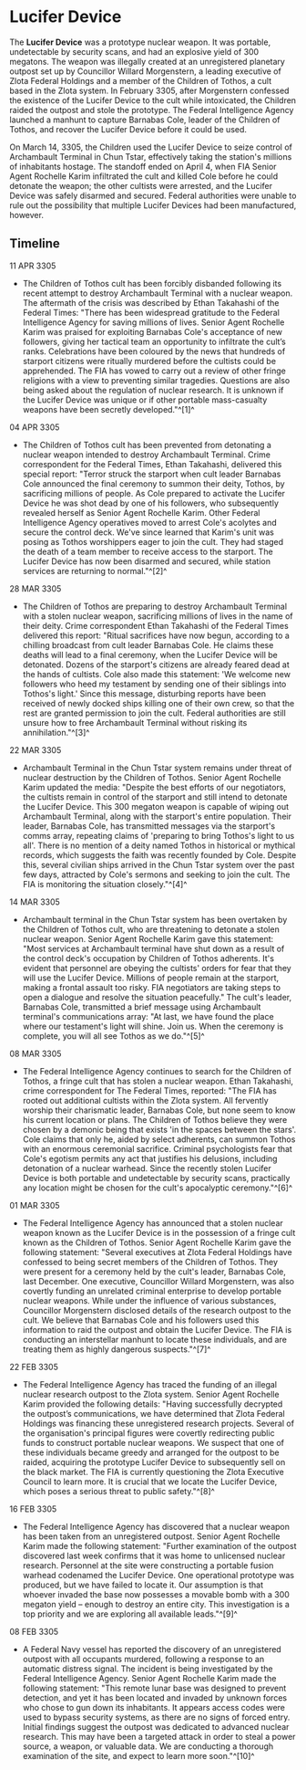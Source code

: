 # Lucifer Device
The **Lucifer Device** was a prototype nuclear weapon. It was portable, undetectable by security scans, and had an explosive yield of 300 megatons. The weapon was illegally created at an unregistered planetary outpost set up by Councillor Willard Morgenstern, a leading executive of Zlota Federal Holdings and a member of the Children of Tothos, a cult based in the Zlota system. In February 3305, after Morgenstern confessed the existence of the Lucifer Device to the cult while intoxicated, the Children raided the outpost and stole the prototype. The Federal Intelligence Agency launched a manhunt to capture Barnabas Cole, leader of the Children of Tothos, and recover the Lucifer Device before it could be used.

On March 14, 3305, the Children used the Lucifer Device to seize control of Archambault Terminal in Chun Tstar, effectively taking the station's millions of inhabitants hostage. The standoff ended on April 4, when FIA Senior Agent Rochelle Karim infiltrated the cult and killed Cole before he could detonate the weapon; the other cultists were arrested, and the Lucifer Device was safely disarmed and secured. Federal authorities were unable to rule out the possibility that multiple Lucifer Devices had been manufactured, however.

## Timeline

11 APR 3305

- The Children of Tothos cult has been forcibly disbanded following its recent attempt to destroy Archambault Terminal with a nuclear weapon. The aftermath of the crisis was described by Ethan Takahashi of the Federal Times: "There has been widespread gratitude to the Federal Intelligence Agency for saving millions of lives. Senior Agent Rochelle Karim was praised for exploiting Barnabas Cole's acceptance of new followers, giving her tactical team an opportunity to infiltrate the cult’s ranks. Celebrations have been coloured by the news that hundreds of starport citizens were ritually murdered before the cultists could be apprehended. The FIA has vowed to carry out a review of other fringe religions with a view to preventing similar tragedies. Questions are also being asked about the regulation of nuclear research. It is unknown if the Lucifer Device was unique or if other portable mass-casualty weapons have been secretly developed."^[1]^

04 APR 3305

- The Children of Tothos cult has been prevented from detonating a nuclear weapon intended to destroy Archambault Terminal. Crime correspondent for the Federal Times, Ethan Takahashi, delivered this special report: "Terror struck the starport when cult leader Barnabas Cole announced the final ceremony to summon their deity, Tothos, by sacrificing millions of people. As Cole prepared to activate the Lucifer Device he was shot dead by one of his followers, who subsequently revealed herself as Senior Agent Rochelle Karim. Other Federal Intelligence Agency operatives moved to arrest Cole's acolytes and secure the control deck. We've since learned that Karim's unit was posing as Tothos worshippers eager to join the cult. They had staged the death of a team member to receive access to the starport. The Lucifer Device has now been disarmed and secured, while station services are returning to normal."^[2]^

28 MAR 3305

- The Children of Tothos are preparing to destroy Archambault Terminal with a stolen nuclear weapon, sacrificing millions of lives in the name of their deity. Crime correspondent Ethan Takahashi of the Federal Times delivered this report: "Ritual sacrifices have now begun, according to a chilling broadcast from cult leader Barnabas Cole. He claims these deaths will lead to a final ceremony, when the Lucifer Device will be detonated. Dozens of the starport's citizens are already feared dead at the hands of cultists. Cole also made this statement: 'We welcome new followers who heed my testament by sending one of their siblings into Tothos's light.' Since this message, disturbing reports have been received of newly docked ships killing one of their own crew, so that the rest are granted permission to join the cult. Federal authorities are still unsure how to free Archambault Terminal without risking its annihilation."^[3]^

22 MAR 3305

- Archambault Terminal in the Chun Tstar system remains under threat of nuclear destruction by the Children of Tothos. Senior Agent Rochelle Karim updated the media: "Despite the best efforts of our negotiators, the cultists remain in control of the starport and still intend to detonate the Lucifer Device. This 300 megaton weapon is capable of wiping out Archambault Terminal, along with the starport's entire population. Their leader, Barnabas Cole, has transmitted messages via the starport's comms array, repeating claims of 'preparing to bring Tothos's light to us all'. There is no mention of a deity named Tothos in historical or mythical records, which suggests the faith was recently founded by Cole. Despite this, several civilian ships arrived in the Chun Tstar system over the past few days, attracted by Cole's sermons and seeking to join the cult. The FIA is monitoring the situation closely."^[4]^

14 MAR 3305

- Archambault terminal in the Chun Tstar system has been overtaken by the Children of Tothos cult, who are threatening to detonate a stolen nuclear weapon. Senior Agent Rochelle Karim gave this statement: "Most services at Archambault terminal have shut down as a result of the control deck's occupation by Children of Tothos adherents. It's evident that personnel are obeying the cultists' orders for fear that they will use the Lucifer Device. Millions of people remain at the starport, making a frontal assault too risky. FIA negotiators are taking steps to open a dialogue and resolve the situation peacefully." The cult's leader, Barnabas Cole, transmitted a brief message using Archambault terminal's communications array: "At last, we have found the place where our testament's light will shine. Join us. When the ceremony is complete, you will all see Tothos as we do."^[5]^

08 MAR 3305

- The Federal Intelligence Agency continues to search for the Children of Tothos, a fringe cult that has stolen a nuclear weapon. Ethan Takahashi, crime correspondent for The Federal Times, reported: "The FIA has rooted out additional cultists within the Zlota system. All fervently worship their charismatic leader, Barnabas Cole, but none seem to know his current location or plans. The Children of Tothos believe they were chosen by a demonic being that exists 'in the spaces between the stars'. Cole claims that only he, aided by select adherents, can summon Tothos with an enormous ceremonial sacrifice. Criminal psychologists fear that Cole's egotism permits any act that justifies his delusions, including detonation of a nuclear warhead. Since the recently stolen Lucifer Device is both portable and undetectable by security scans, practically any location might be chosen for the cult's apocalyptic ceremony."^[6]^

01 MAR 3305

- The Federal Intelligence Agency has announced that a stolen nuclear weapon known as the Lucifer Device is in the possession of a fringe cult known as the Children of Tothos. Senior Agent Rochelle Karim gave the following statement: "Several executives at Zlota Federal Holdings have confessed to being secret members of the Children of Tothos. They were present for a ceremony held by the cult's leader, Barnabas Cole, last December. One executive, Councillor Willard Morgenstern, was also covertly funding an unrelated criminal enterprise to develop portable nuclear weapons. While under the influence of various substances, Councillor Morgenstern disclosed details of the research outpost to the cult. We believe that Barnabas Cole and his followers used this information to raid the outpost and obtain the Lucifer Device. The FIA is conducting an interstellar manhunt to locate these individuals, and are treating them as highly dangerous suspects."^[7]^

22 FEB 3305

- The Federal Intelligence Agency has traced the funding of an illegal nuclear research outpost to the Zlota system. Senior Agent Rochelle Karim provided the following details: "Having successfully decrypted the outpost’s communications, we have determined that Zlota Federal Holdings was financing these unregistered research projects. Several of the organisation's principal figures were covertly redirecting public funds to construct portable nuclear weapons. We suspect that one of these individuals became greedy and arranged for the outpost to be raided, acquiring the prototype Lucifer Device to subsequently sell on the black market. The FIA is currently questioning the Zlota Executive Council to learn more. It is crucial that we locate the Lucifer Device, which poses a serious threat to public safety."^[8]^

16 FEB 3305

- The Federal Intelligence Agency has discovered that a nuclear weapon has been taken from an unregistered outpost. Senior Agent Rochelle Karim made the following statement: "Further examination of the outpost discovered last week confirms that it was home to unlicensed nuclear research. Personnel at the site were constructing a portable fusion warhead codenamed the Lucifer Device. One operational prototype was produced, but we have failed to locate it. Our assumption is that whoever invaded the base now possesses a movable bomb with a 300 megaton yield – enough to destroy an entire city. This investigation is a top priority and we are exploring all available leads."^[9]^

08 FEB 3305

- A Federal Navy vessel has reported the discovery of an unregistered outpost with all occupants murdered, following a response to an automatic distress signal. The incident is being investigated by the Federal Intelligence Agency. Senior Agent Rochelle Karim made the following statement: "This remote lunar base was designed to prevent detection, and yet it has been located and invaded by unknown forces who chose to gun down its inhabitants. It appears access codes were used to bypass security systems, as there are no signs of forced entry. Initial findings suggest the outpost was dedicated to advanced nuclear research. This may have been a targeted attack in order to steal a power source, a weapon, or valuable data. We are conducting a thorough examination of the site, and expect to learn more soon."^[10]^